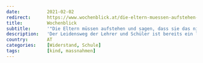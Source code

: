 ```yaml
---
date:          2021-02-02
redirect:      https://www.wochenblick.at/die-eltern-muessen-aufstehen-und-sagen-dass-sie-das-nicht-wollen/
title:         Wochenblick
subtitle:      '"Die Eltern müssen aufstehen und sagen, dass sie das nicht wollen“'
description:   'Der Leidensweg der Lehrer und Schüler ist bereits ein langer. Bereits im Oktober waren die Lehrerin Renate H. und ihre Schüler an ihre Belastungsgrenzen gelangt. Auf der Großdemonstration in Wien am Nationalfeiertag sprach die Pädagogin mit „Wochenblick“-Redaktionsleiterin Elsa Mittmannsgruber.'
country:       AT
categories:    [Widerstand, Schule]
tags:          [kind, massnahmen]
---
```

